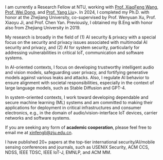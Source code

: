 I am currently a Research Fellow at NTU, working with <a href="https://scholar.google.com/citations?user=pONu-5EAAAAJ&hl=en">Prof. XiaoFeng Wang</a>, <a href="https://weidong.hk/">Prof. Wei Dong</a>, and <a href="https://personal.ntu.edu.sg/yangliu/">Prof. Yang Liu</a>>. In 2024, I completed my Ph.D. with honor at the Zhejiang University, co-supervised by Prof. Wenyuan Xu, Prof. Xiaoyu Ji, and Prof. Chen Yan. Previously, I obtained my B.Eng with honor also from Zhejiang University in 2019.


<!-- **I am expected to graduate in June 2024 and I'm on the job market (acadamia/industry). Consider dropping me an email if you have any suitable opportunities.** -->


My research is broadly in the field of (1) AI security & privacy with a special focus on the security and privacy issues associated with multimodal AI security and privacy, and (2) AI for system security, particularly for addressing vulnerabilities in critical IoT, communication and software systems. 

In AI-oriented contexts, I focus on developing trustworthy intelligent audio and vision models, safeguarding user privacy, and fortifying generative models against various leaks and attacks. Also, I regulate AI behavior to ensure alignment with societal responsibilities, especially in the context of large language models, such as Stable Diffusion and GPT-4.

In system-oriented contexts, I work toward developing dependable and secure machine learning (ML) systems and am committed to making their applications for deployment in critical infrastructures and consumer electronics, e.g., in the domain of audio/vision-interface IoT devices, carrier networks and software systems.

If you are seeking any form of <b>academic cooperation</b>, please feel free to email me at xinfengli@zju.edu.cn.

I have published 20+ papers at the top-tier international security/AI/mobile sensing conferences and journals, such as USENIX Security, ACM CCS, NDSS, IEEE TDSC, IEEE IoT-J, EMNLP, and ACM MM.

<!-- My research interest includes neural machine translation and computer vision. I have published more than 100 papers at the top international AI conferences with total <a href='https://scholar.google.com/citations?user=DhtAFkwAAAAJ'>google scholar citations <strong><span id='total_cit'>260000+</span></strong></a> (You can also use google scholar badge <a href='https://scholar.google.com/citations?user=DhtAFkwAAAAJ'><img src="https://img.shields.io/endpoint?url={{ url | url_encode }}&logo=Google%20Scholar&labelColor=f6f6f6&color=9cf&style=flat&label=citations"></a>). -->

